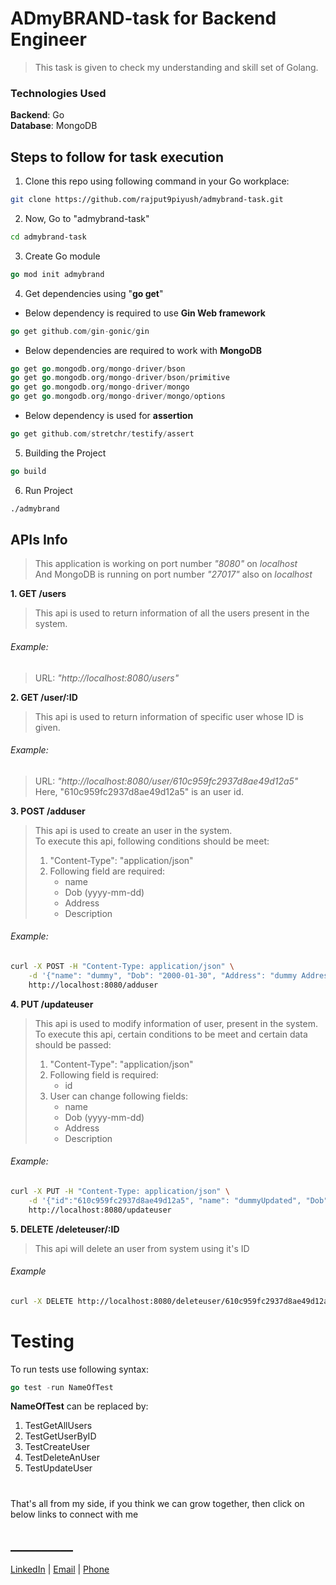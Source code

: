 # ADmyBRAND-task for Backend Engineer

>This task is given to check my understanding and skill set of Golang.


### Technologies Used
**Backend**: Go\
**Database**: MongoDB

## Steps to follow for task execution

1. Clone this repo using following command in your Go workplace:

```bash
git clone https://github.com/rajput9piyush/admybrand-task.git
```
2. Now, Go to "admybrand-task"
```bash
cd admybrand-task
```
3. Create Go module
```go
go mod init admybrand
```
4. Get dependencies using "**go get**"
* Below dependency is required to use **Gin Web framework**
```go
go get github.com/gin-gonic/gin
```
* Below dependencies are required to work with **MongoDB**
```go
go get go.mongodb.org/mongo-driver/bson
go get go.mongodb.org/mongo-driver/bson/primitive
go get go.mongodb.org/mongo-driver/mongo
go get go.mongodb.org/mongo-driver/mongo/options
```
* Below dependency is used for **assertion** 
```go
go get github.com/stretchr/testify/assert
``` 
5. Building the Project
```go
go build
```
6. Run Project
```bash
./admybrand
```
## APIs Info
> This application is working on port number _"8080"_ on _localhost_\
> And MongoDB is running on port number _"27017"_ also on _localhost_

**1. GET /users**
> This api is used to return information of all the users present in the system.

###### Example: 
> URL: _"http://localhost:8080/users"_

**2. GET /user/:ID**
> This api is used to return information of specific user whose ID is given.
###### Example:
> URL: _"http://localhost:8080/user/610c959fc2937d8ae49d12a5"_ \
> Here, "610c959fc2937d8ae49d12a5" is an user id.

**3. POST /adduser**
> This api is used to create an user in the system.\
> To execute this api, following conditions should be meet:
> 1. "Content-Type": "application/json"
> 2. Following field are required:
>    * name
>    * Dob (yyyy-mm-dd)
>    * Address
>    * Description
###### Example:
```bash
curl -X POST -H "Content-Type: application/json" \
    -d '{"name": "dummy", "Dob": "2000-01-30", "Address": "dummy Address", "Description": "Dummy Description"}' \
    http://localhost:8080/adduser
```

**4. PUT /updateuser**
> This api is used to modify information of user, present in the system.\
> To execute this api, certain conditions to be meet and certain data should be passed:
> 1. "Content-Type": "application/json"
> 2. Following field is required:
>    * id
> 3. User can change following fields:
>    * name
>    * Dob (yyyy-mm-dd)
>    * Address
>    * Description
###### Example:
```bash
curl -X PUT -H "Content-Type: application/json" \
    -d '{"id":"610c959fc2937d8ae49d12a5", "name": "dummyUpdated", "Dob": "2000-01-30", "Address": "dummy Address", "Description": "Dummy Description"}' \
    http://localhost:8080/updateuser
```




**5. DELETE /deleteuser/:ID**
> This api will delete an user from system using it's ID
###### Example
```bash
curl -X DELETE http://localhost:8080/deleteuser/610c959fc2937d8ae49d12a5
```

# Testing
To run tests use following syntax:
```go
go test -run NameOfTest
```
**NameOfTest** can be replaced by:
  1. TestGetAllUsers
  2. TestGetUserByID
  3. TestCreateUser
  4. TestDeleteAnUser
  5. TestUpdateUser
#
That's all from my side, if you think we can grow together, then click on below links to connect with me
## __________
[LinkedIn](https://www.linkedin.com/in/iampkr/) |  [Email](mailto:rajput9piyush@gmail.com) | [Phone](tel:+918347365590)